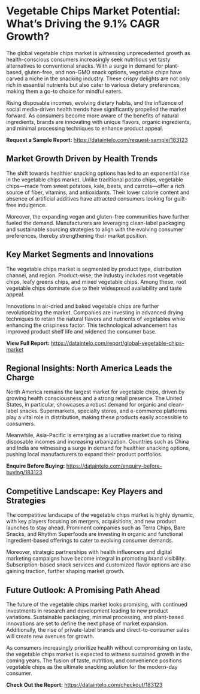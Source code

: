 # Vegetable Chips Market Potential: What’s Driving the 9.1% CAGR Growth?

The global vegetable chips market is witnessing unprecedented growth as health-conscious consumers increasingly seek nutritious yet tasty alternatives to conventional snacks. With a surge in demand for plant-based, gluten-free, and non-GMO snack options, vegetable chips have carved a niche in the snacking industry. These crispy delights are not only rich in essential nutrients but also cater to various dietary preferences, making them a go-to choice for mindful eaters.

Rising disposable incomes, evolving dietary habits, and the influence of social media-driven health trends have significantly propelled the market forward. As consumers become more aware of the benefits of natural ingredients, brands are innovating with unique flavors, organic ingredients, and minimal processing techniques to enhance product appeal.

**Request a Sample Report:** https://dataintelo.com/request-sample/183123

## Market Growth Driven by Health Trends

The shift towards healthier snacking options has led to an exponential rise in the vegetable chips market. Unlike traditional potato chips, vegetable chips—made from sweet potatoes, kale, beets, and carrots—offer a rich source of fiber, vitamins, and antioxidants. Their lower calorie content and absence of artificial additives have attracted consumers looking for guilt-free indulgence.

Moreover, the expanding vegan and gluten-free communities have further fueled the demand. Manufacturers are leveraging clean-label packaging and sustainable sourcing strategies to align with the evolving consumer preferences, thereby strengthening their market position.

## Key Market Segments and Innovations

The vegetable chips market is segmented by product type, distribution channel, and region. Product-wise, the industry includes root vegetable chips, leafy greens chips, and mixed vegetable chips. Among these, root vegetable chips dominate due to their widespread availability and taste appeal.

Innovations in air-dried and baked vegetable chips are further revolutionizing the market. Companies are investing in advanced drying techniques to retain the natural flavors and nutrients of vegetables while enhancing the crispiness factor. This technological advancement has improved product shelf life and widened the consumer base.

**View Full Report:** https://dataintelo.com/report/global-vegetable-chips-market

## Regional Insights: North America Leads the Charge

North America remains the largest market for vegetable chips, driven by growing health consciousness and a strong retail presence. The United States, in particular, showcases a robust demand for organic and clean-label snacks. Supermarkets, specialty stores, and e-commerce platforms play a vital role in distribution, making these products easily accessible to consumers.

Meanwhile, Asia-Pacific is emerging as a lucrative market due to rising disposable incomes and increasing urbanization. Countries such as China and India are witnessing a surge in demand for healthier snacking options, pushing local manufacturers to expand their product portfolios.

**Enquire Before Buying:** https://dataintelo.com/enquiry-before-buying/183123

## Competitive Landscape: Key Players and Strategies

The competitive landscape of the vegetable chips market is highly dynamic, with key players focusing on mergers, acquisitions, and new product launches to stay ahead. Prominent companies such as Terra Chips, Bare Snacks, and Rhythm Superfoods are investing in organic and functional ingredient-based offerings to cater to evolving consumer demands.

Moreover, strategic partnerships with health influencers and digital marketing campaigns have become integral in promoting brand visibility. Subscription-based snack services and customized flavor options are also gaining traction, further shaping market growth.

## Future Outlook: A Promising Path Ahead

The future of the vegetable chips market looks promising, with continued investments in research and development leading to new product variations. Sustainable packaging, minimal processing, and plant-based innovations are set to define the next phase of market expansion. Additionally, the rise of private-label brands and direct-to-consumer sales will create new avenues for growth.

As consumers increasingly prioritize health without compromising on taste, the vegetable chips market is expected to witness sustained growth in the coming years. The fusion of taste, nutrition, and convenience positions vegetable chips as the ultimate snacking solution for the modern-day consumer.

**Check Out the Report:** https://dataintelo.com/checkout/183123
